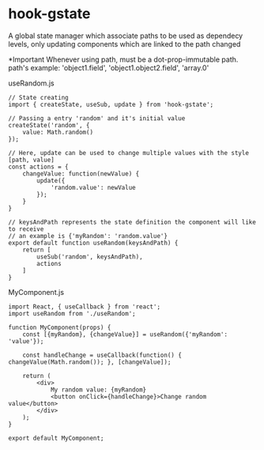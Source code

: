 # hook-gstate
A global state manager which associate paths to be used as dependecy levels, only updating components which are linked to the path changed

*Important
Whenever using path, must be a dot-prop-immutable path.
path's example: 'object1.field', 'object1.object2.field', 'array.0'

useRandom.js
```js{4-5}
// State creating
import { createState, useSub, update } from 'hook-gstate';

// Passing a entry 'random' and it's initial value
createState('random', {
    value: Math.random()
});

// Here, update can be used to change multiple values with the style [path, value]
const actions = {
    changeValue: function(newValue) {
        update({
            'random.value': newValue
        });
    }
}

// keysAndPath represents the state definition the component will like to receive
// an example is {'myRandom': 'random.value'}
export default function useRandom(keysAndPath) {
    return [
        useSub('random', keysAndPath),
        actions
    ]
}
```

MyComponent.js
```js{4-5}
import React, { useCallback } from 'react';
import useRandom from './useRandom';

function MyComponent(props) {
    const [{myRandom}, {changeValue}] = useRandom({'myRandom': 'value'});

    const handleChange = useCallback(function() { changeValue(Math.random()); }, [changeValue]);

    return (
        <div>
            My random value: {myRandom}
            <button onClick={handleChange}>Change random value</button>
        </div>
    );
}

export default MyComponent;
```